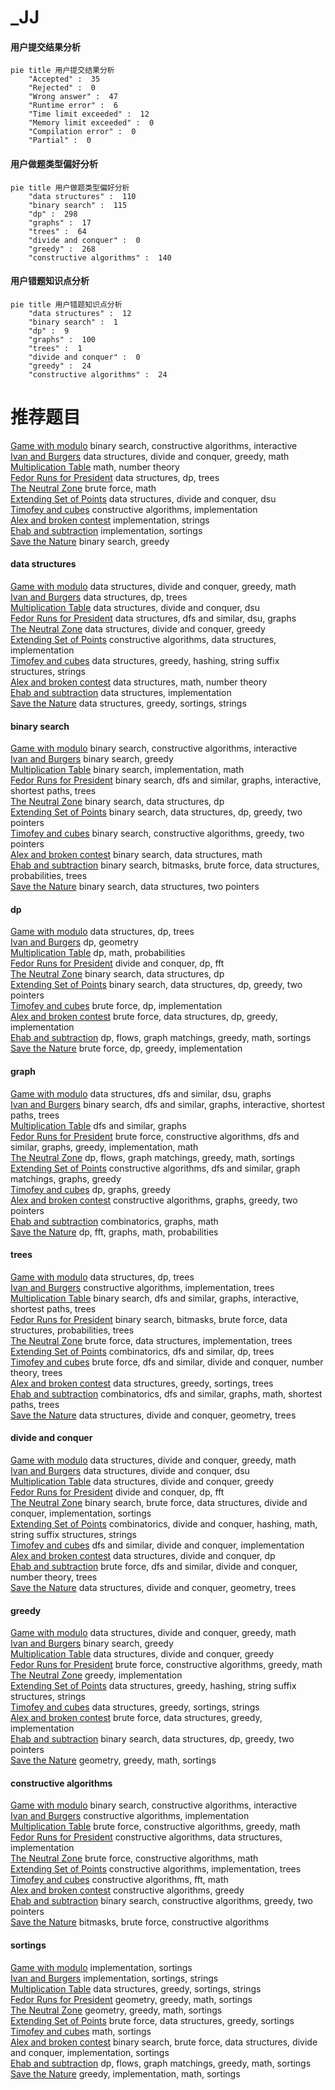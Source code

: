 # _JJ
<!-- tabs:start -->
#### **用户提交结果分析**

```mermaid
pie title 用户提交结果分析
    "Accepted" :  35
    "Rejected" :  0
    "Wrong answer" :  47
    "Runtime error" :  6
    "Time limit exceeded" :  12
    "Memory limit exceeded" :  0
    "Compilation error" :  0
    "Partial" :  0
```
#### **用户做题类型偏好分析**

```mermaid
pie title 用户做题类型偏好分析
    "data structures" :  110
    "binary search" :  115
    "dp" :  298
    "graphs" :  17
    "trees" :  64
    "divide and conquer" :  0
    "greedy" :  268
    "constructive algorithms" :  140
```
#### **用户错题知识点分析**

```mermaid
pie title 用户错题知识点分析
    "data structures" :  12
    "binary search" :  1
    "dp" :  9
    "graphs" :  100
    "trees" :  1
    "divide and conquer" :  0
    "greedy" :  24
    "constructive algorithms" :  24
```
<!-- tabs:end -->
# 推荐题目
[Game with modulo](http://codeforces.com/problemset/problem/1103/B)		binary search,
                        constructive algorithms,
                        interactive		  
[Ivan and Burgers](http://codeforces.com/problemset/problem/1100/F)		data structures,
                        divide and conquer,
                        greedy,
                        math		  
[Multiplication Table](http://codeforces.com/problemset/problem/1220/B)		math,
                        number theory		  
[Fedor Runs for President](http://codeforces.com/problemset/problem/1179/D)		data structures,
                        dp,
                        trees		  
[The Neutral Zone](http://codeforces.com/problemset/problem/1017/F)		brute force,
                        math		  
[Extending Set of Points](http://codeforces.com/problemset/problem/1140/F)		data structures,
                        divide and conquer,
                        dsu		  
[Timofey and cubes](http://codeforces.com/problemset/problem/764/B)		constructive algorithms,
                        implementation		  
[Alex and broken contest](http://codeforces.com/problemset/problem/877/A)		implementation,
                        strings		  
[Ehab and subtraction](http://codeforces.com/problemset/problem/1088/B)		implementation,
                        sortings		  
[Save the Nature](https://codeforces.com/contest/1241/problem/C)		binary search,
                        greedy		  
<!-- tabs:start -->
#### **data structures**
[Game with modulo](http://codeforces.com/problemset/problem/1100/F)		data structures,
                        divide and conquer,
                        greedy,
                        math		  
[Ivan and Burgers](http://codeforces.com/problemset/problem/1179/D)		data structures,
                        dp,
                        trees		  
[Multiplication Table](http://codeforces.com/problemset/problem/1140/F)		data structures,
                        divide and conquer,
                        dsu		  
[Fedor Runs for President](http://codeforces.com/problemset/problem/920/E)		data structures,
                        dfs and similar,
                        dsu,
                        graphs		  
[The Neutral Zone](https://codeforces.com/contest/635/problem/E)		data structures,
                        divide and conquer,
                        greedy		  
[Extending Set of Points](http://codeforces.com/problemset/problem/283/A)		constructive algorithms,
                        data structures,
                        implementation		  
[Timofey and cubes](http://codeforces.com/problemset/problem/524/F)		data structures,
                        greedy,
                        hashing,
                        string suffix structures,
                        strings		  
[Alex and broken contest](http://codeforces.com/problemset/problem/474/F)		data structures,
                        math,
                        number theory		  
[Ehab and subtraction](http://codeforces.com/problemset/problem/1252/C)		data structures,
                        implementation		  
[Save the Nature](http://codeforces.com/problemset/problem/827/A)		data structures,
                        greedy,
                        sortings,
                        strings		  
#### **binary search**
[Game with modulo](http://codeforces.com/problemset/problem/1103/B)		binary search,
                        constructive algorithms,
                        interactive		  
[Ivan and Burgers](https://codeforces.com/contest/1241/problem/C)		binary search,
                        greedy		  
[Multiplication Table](http://codeforces.com/problemset/problem/555/D)		binary search,
                        implementation,
                        math		  
[Fedor Runs for President](http://codeforces.com/problemset/problem/1370/F2)		binary search,
                        dfs and similar,
                        graphs,
                        interactive,
                        shortest paths,
                        trees		  
[The Neutral Zone](http://codeforces.com/problemset/problem/1486/D)		binary search,
                        data structures,
                        dp		  
[Extending Set of Points](http://codeforces.com/problemset/problem/1492/C)		binary search,
                        data structures,
                        dp,
                        greedy,
                        two pointers		  
[Timofey and cubes](http://codeforces.com/problemset/problem/1463/D)		binary search,
                        constructive algorithms,
                        greedy,
                        two pointers		  
[Alex and broken contest](http://codeforces.com/problemset/problem/1490/G)		binary search,
                        data structures,
                        math		  
[Ehab and subtraction](http://codeforces.com/problemset/problem/1479/D)		binary search,
                        bitmasks,
                        brute force,
                        data structures,
                        probabilities,
                        trees		  
[Save the Nature](http://codeforces.com/problemset/problem/1436/E)		binary search,
                        data structures,
                        two pointers		  
#### **dp**
[Game with modulo](http://codeforces.com/problemset/problem/1179/D)		data structures,
                        dp,
                        trees		  
[Ivan and Burgers](https://codeforces.com/contest/1074/problem/C)		dp,
                        geometry		  
[Multiplication Table](http://codeforces.com/problemset/problem/261/B)		dp,
                        math,
                        probabilities		  
[Fedor Runs for President](http://codeforces.com/problemset/problem/1096/G)		divide and conquer,
                        dp,
                        fft		  
[The Neutral Zone](http://codeforces.com/problemset/problem/1486/D)		binary search,
                        data structures,
                        dp		  
[Extending Set of Points](http://codeforces.com/problemset/problem/1492/C)		binary search,
                        data structures,
                        dp,
                        greedy,
                        two pointers		  
[Timofey and cubes](https://codeforces.com/contest/1457/problem/C)		brute force,
                        dp,
                        implementation		  
[Alex and broken contest](http://codeforces.com/problemset/problem/1491/C)		brute force,
                        data structures,
                        dp,
                        greedy,
                        implementation		  
[Ehab and subtraction](http://codeforces.com/problemset/problem/1437/C)		dp,
                        flows,
                        graph matchings,
                        greedy,
                        math,
                        sortings		  
[Save the Nature](http://codeforces.com/problemset/problem/1499/B)		brute force,
                        dp,
                        greedy,
                        implementation		  
#### **graph**
[Game with modulo](http://codeforces.com/problemset/problem/920/E)		data structures,
                        dfs and similar,
                        dsu,
                        graphs		  
[Ivan and Burgers](http://codeforces.com/problemset/problem/1370/F2)		binary search,
                        dfs and similar,
                        graphs,
                        interactive,
                        shortest paths,
                        trees		  
[Multiplication Table](http://codeforces.com/problemset/problem/744/A)		dfs and similar,
                        graphs		  
[Fedor Runs for President](http://codeforces.com/problemset/problem/1487/C)		brute force,
                        constructive algorithms,
                        dfs and similar,
                        graphs,
                        greedy,
                        implementation,
                        math		  
[The Neutral Zone](http://codeforces.com/problemset/problem/1437/C)		dp,
                        flows,
                        graph matchings,
                        greedy,
                        math,
                        sortings		  
[Extending Set of Points](http://codeforces.com/problemset/problem/1470/D)		constructive algorithms,
                        dfs and similar,
                        graph matchings,
                        graphs,
                        greedy		  
[Timofey and cubes](http://codeforces.com/problemset/problem/1476/C)		dp,
                        graphs,
                        greedy		  
[Alex and broken contest](http://codeforces.com/problemset/problem/1304/D)		constructive algorithms,
                        graphs,
                        greedy,
                        two pointers		  
[Ehab and subtraction](http://codeforces.com/problemset/problem/1475/C)		combinatorics,
                        graphs,
                        math		  
[Save the Nature](http://codeforces.com/problemset/problem/553/E)		dp,
                        fft,
                        graphs,
                        math,
                        probabilities		  
#### **trees**
[Game with modulo](http://codeforces.com/problemset/problem/1179/D)		data structures,
                        dp,
                        trees		  
[Ivan and Burgers](https://codeforces.com/contest/1087/problem/D)		constructive algorithms,
                        implementation,
                        trees		  
[Multiplication Table](http://codeforces.com/problemset/problem/1370/F2)		binary search,
                        dfs and similar,
                        graphs,
                        interactive,
                        shortest paths,
                        trees		  
[Fedor Runs for President](http://codeforces.com/problemset/problem/1479/D)		binary search,
                        bitmasks,
                        brute force,
                        data structures,
                        probabilities,
                        trees		  
[The Neutral Zone](http://codeforces.com/problemset/problem/1511/C)		brute force,
                        data structures,
                        implementation,
                        trees		  
[Extending Set of Points](http://codeforces.com/problemset/problem/1499/F)		combinatorics,
                        dfs and similar,
                        dp,
                        trees		  
[Timofey and cubes](http://codeforces.com/problemset/problem/1491/E)		brute force,
                        dfs and similar,
                        divide and conquer,
                        number theory,
                        trees		  
[Alex and broken contest](http://codeforces.com/problemset/problem/1466/D)		data structures,
                        greedy,
                        sortings,
                        trees		  
[Ehab and subtraction](http://codeforces.com/problemset/problem/1495/D)		combinatorics,
                        dfs and similar,
                        graphs,
                        math,
                        shortest paths,
                        trees		  
[Save the Nature](http://codeforces.com/problemset/problem/1303/G)		data structures,
                        divide and conquer,
                        geometry,
                        trees		  
#### **divide and conquer**
[Game with modulo](http://codeforces.com/problemset/problem/1100/F)		data structures,
                        divide and conquer,
                        greedy,
                        math		  
[Ivan and Burgers](http://codeforces.com/problemset/problem/1140/F)		data structures,
                        divide and conquer,
                        dsu		  
[Multiplication Table](https://codeforces.com/contest/635/problem/E)		data structures,
                        divide and conquer,
                        greedy		  
[Fedor Runs for President](http://codeforces.com/problemset/problem/1096/G)		divide and conquer,
                        dp,
                        fft		  
[The Neutral Zone](http://codeforces.com/problemset/problem/1461/D)		binary search,
                        brute force,
                        data structures,
                        divide and conquer,
                        implementation,
                        sortings		  
[Extending Set of Points](http://codeforces.com/problemset/problem/1466/G)		combinatorics,
                        divide and conquer,
                        hashing,
                        math,
                        string suffix structures,
                        strings		  
[Timofey and cubes](http://codeforces.com/problemset/problem/1490/D)		dfs and similar,
                        divide and conquer,
                        implementation		  
[Alex and broken contest](https://codeforces.com/contest/1483/problem/C)		data structures,
                        divide and conquer,
                        dp		  
[Ehab and subtraction](http://codeforces.com/problemset/problem/1491/E)		brute force,
                        dfs and similar,
                        divide and conquer,
                        number theory,
                        trees		  
[Save the Nature](http://codeforces.com/problemset/problem/1303/G)		data structures,
                        divide and conquer,
                        geometry,
                        trees		  
#### **greedy**
[Game with modulo](http://codeforces.com/problemset/problem/1100/F)		data structures,
                        divide and conquer,
                        greedy,
                        math		  
[Ivan and Burgers](https://codeforces.com/contest/1241/problem/C)		binary search,
                        greedy		  
[Multiplication Table](https://codeforces.com/contest/635/problem/E)		data structures,
                        divide and conquer,
                        greedy		  
[Fedor Runs for President](https://codeforces.com/contest/1099/problem/E)		brute force,
                        constructive algorithms,
                        greedy,
                        math		  
[The Neutral Zone](http://codeforces.com/problemset/problem/447/B)		greedy,
                        implementation		  
[Extending Set of Points](http://codeforces.com/problemset/problem/524/F)		data structures,
                        greedy,
                        hashing,
                        string suffix structures,
                        strings		  
[Timofey and cubes](http://codeforces.com/problemset/problem/827/A)		data structures,
                        greedy,
                        sortings,
                        strings		  
[Alex and broken contest](http://codeforces.com/problemset/problem/1495/E)		brute force,
                        data structures,
                        greedy,
                        implementation		  
[Ehab and subtraction](http://codeforces.com/problemset/problem/1492/C)		binary search,
                        data structures,
                        dp,
                        greedy,
                        two pointers		  
[Save the Nature](https://codeforces.com/contest/1496/problem/C)		geometry,
                        greedy,
                        math,
                        sortings		  
#### **constructive algorithms**
[Game with modulo](http://codeforces.com/problemset/problem/1103/B)		binary search,
                        constructive algorithms,
                        interactive		  
[Ivan and Burgers](http://codeforces.com/problemset/problem/764/B)		constructive algorithms,
                        implementation		  
[Multiplication Table](https://codeforces.com/contest/1099/problem/E)		brute force,
                        constructive algorithms,
                        greedy,
                        math		  
[Fedor Runs for President](http://codeforces.com/problemset/problem/283/A)		constructive algorithms,
                        data structures,
                        implementation		  
[The Neutral Zone](http://codeforces.com/problemset/problem/854/A)		brute force,
                        constructive algorithms,
                        math		  
[Extending Set of Points](https://codeforces.com/contest/1087/problem/D)		constructive algorithms,
                        implementation,
                        trees		  
[Timofey and cubes](http://codeforces.com/problemset/problem/286/E)		constructive algorithms,
                        fft,
                        math		  
[Alex and broken contest](http://codeforces.com/problemset/problem/1493/A)		constructive algorithms,
                        greedy		  
[Ehab and subtraction](http://codeforces.com/problemset/problem/1463/D)		binary search,
                        constructive algorithms,
                        greedy,
                        two pointers		  
[Save the Nature](https://codeforces.com/contest/1456/problem/B)		bitmasks,
                        brute force,
                        constructive algorithms		  
#### **sortings**
[Game with modulo](http://codeforces.com/problemset/problem/1088/B)		implementation,
                        sortings		  
[Ivan and Burgers](http://codeforces.com/problemset/problem/1155/A)		implementation,
                        sortings,
                        strings		  
[Multiplication Table](http://codeforces.com/problemset/problem/827/A)		data structures,
                        greedy,
                        sortings,
                        strings		  
[Fedor Runs for President](https://codeforces.com/contest/1496/problem/C)		geometry,
                        greedy,
                        math,
                        sortings		  
[The Neutral Zone](http://codeforces.com/problemset/problem/1495/A)		geometry,
                        greedy,
                        math,
                        sortings		  
[Extending Set of Points](http://codeforces.com/problemset/problem/1497/A)		brute force,
                        data structures,
                        greedy,
                        sortings		  
[Timofey and cubes](http://codeforces.com/problemset/problem/1427/A)		math,
                        sortings		  
[Alex and broken contest](http://codeforces.com/problemset/problem/1461/D)		binary search,
                        brute force,
                        data structures,
                        divide and conquer,
                        implementation,
                        sortings		  
[Ehab and subtraction](http://codeforces.com/problemset/problem/1437/C)		dp,
                        flows,
                        graph matchings,
                        greedy,
                        math,
                        sortings		  
[Save the Nature](http://codeforces.com/problemset/problem/1473/A)		greedy,
                        implementation,
                        math,
                        sortings		  
<!-- tabs:end -->
